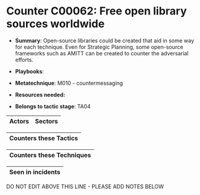 # Counter C00062: Free open library sources worldwide

* **Summary**: Open-source libraries could be created that aid in some way for each technique. Even for Strategic Planning, some open-source frameworks such as AMITT can be created to counter the adversarial efforts.

* **Playbooks**: 

* **Metatechnique**: M010 - countermessaging

* **Resources needed:** 

* **Belongs to tactic stage**: TA04


| Actors | Sectors |
| ------ | ------- |



| Counters these Tactics |
| ---------------------- |



| Counters these Techniques |
| ------------------------- |



| Seen in incidents |
| ----------------- |


DO NOT EDIT ABOVE THIS LINE - PLEASE ADD NOTES BELOW